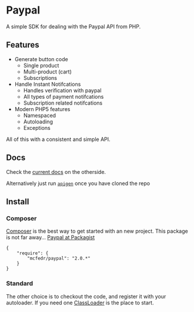 # Paypal

A simple SDK for dealing with the Paypal API from PHP.

## Features

* Generate button code
  * Single product
  * Multi-product (cart)
  * Subscriptions
* Handle Instant Notifcations
  * Handles verification with paypal
  * All types of payment notifcations
  * Subscription related notifcations
* Modern PHP5 features
  * Namespaced
  * Autoloading
  * Exceptions
  
All of this with a consistent and simple API.

## Docs

Check the [current docs](http://mcfedr.github.io/paypal-php/) on the otherside.

Alternatively just run [`apigen`](http://apigen.org/) once you have cloned the repo

## Install

### Composer

[Composer](http://getcomposer.org/) is the best way to get started with an new project. This package is not far away… [Paypal at Packagist](https://packagist.org/packages/mcfedr/paypal)

	{
	    "require": {
	        "mcfedr/paypal": "2.0.*"
	    }
	}

### Standard

The other choice is to checkout the code, and register it with your autoloader. If you need one [ClassLoader](https://github.com/symfony/ClassLoader) is the place to start.
